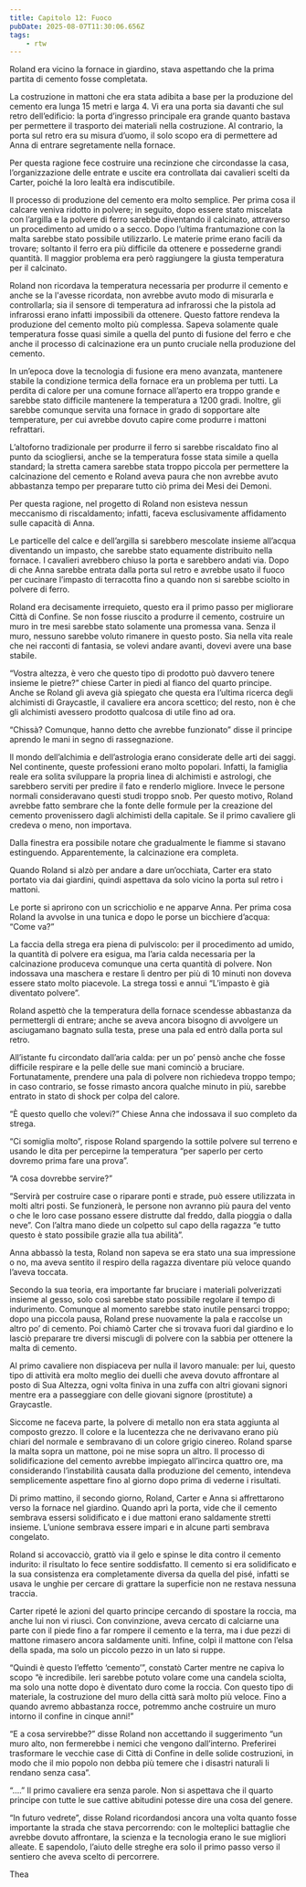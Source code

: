 ```yaml
---
title: Capitolo 12: Fuoco
pubDate: 2025-08-07T11:30:06.656Z
tags:
    - rtw
---
```



Roland era vicino la fornace in giardino, stava aspettando che la prima partita di cemento fosse completata.


La costruzione in mattoni che era stata adibita a base per la produzione del cemento era lunga 15 metri e larga 4. Vi era una porta sia davanti che sul retro dell’edificio: la porta d’ingresso principale era grande quanto bastava per permettere il trasporto dei materiali nella costruzione. Al contrario, la porta sul retro era su misura d’uomo, il solo scopo era di permettere ad Anna di entrare segretamente nella fornace.


Per questa ragione fece costruire una recinzione che circondasse la casa, l’organizzazione delle entrate e uscite era controllata dai cavalieri scelti da Carter, poiché la loro lealtà era indiscutibile.


Il processo di produzione del cemento era molto semplice. Per prima cosa il calcare veniva ridotto in polvere; in seguito, dopo essere stato miscelata con l’argilla e la polvere di ferro sarebbe diventando il calcinato, attraverso un procedimento ad umido o a secco. Dopo l’ultima frantumazione con la malta sarebbe stato possibile utilizzarlo. Le materie prime erano facili da trovare; soltanto il ferro era più difficile da ottenere e possederne grandi quantità. Il maggior problema era però raggiungere la giusta temperatura per il calcinato.


Roland non ricordava la temperatura necessaria per produrre il cemento e anche se la l'avesse ricordata, non avrebbe avuto modo di misurarla e controllarla; sia il sensore di temperatura ad infrarossi che la pistola ad infrarossi erano infatti impossibili da ottenere. Questo fattore rendeva la produzione del cemento molto più complessa. Sapeva solamente quale temperatura fosse quasi simile a quella del punto di fusione del ferro e che anche il processo di calcinazione era un punto cruciale nella produzione del cemento.


In un’epoca dove la tecnologia di fusione era meno avanzata, mantenere stabile la condizione termica della fornace era un problema per tutti. La perdita di calore per una comune fornace all’aperto era troppo grande e sarebbe stato difficile mantenere la temperatura a 1200 gradi. Inoltre, gli sarebbe comunque servita una fornace in grado di sopportare alte temperature, per cui avrebbe dovuto capire come produrre i mattoni refrattari.


L’altoforno tradizionale per produrre il ferro si sarebbe riscaldato fino al punto da sciogliersi, anche se la temperatura fosse stata simile a quella standard; la stretta camera sarebbe stata troppo piccola per permettere la calcinazione del cemento e Roland aveva paura che non avrebbe avuto abbastanza tempo per preparare tutto ciò prima dei Mesi dei Demoni.


Per questa ragione, nel progetto di Roland non esisteva nessun meccanismo di riscaldamento; infatti, faceva esclusivamente affidamento sulle capacità di Anna.


Le particelle del calce e dell’argilla si sarebbero mescolate insieme all’acqua diventando un impasto, che sarebbe stato equamente distribuito nella fornace. I cavalieri avrebbero chiuso la porta e sarebbero andati via. Dopo di che Anna sarebbe entrata dalla porta sul retro e avrebbe usato il fuoco per cucinare l’impasto di terracotta fino a quando non si sarebbe sciolto in polvere di ferro.


Roland era decisamente irrequieto, questo era il primo passo per migliorare Città di Confine. Se non fosse riuscito a produrre il cemento, costruire un muro in tre mesi sarebbe stato solamente una promessa vana. Senza il muro, nessuno sarebbe voluto rimanere in questo posto. Sia nella vita reale che nei racconti di fantasia, se volevi andare avanti, dovevi avere una base stabile.


“Vostra altezza, è vero che questo tipo di prodotto può davvero tenere insieme le pietre?” chiese Carter in piedi al fianco del quarto principe. Anche se Roland gli aveva già spiegato che questa era l’ultima ricerca degli alchimisti di Graycastle, il cavaliere era ancora scettico; del resto, non è che gli alchimisti avessero prodotto qualcosa di utile fino ad ora.


“Chissà? Comunque, hanno detto che avrebbe funzionato” disse il principe aprendo le mani in segno di rassegnazione.


Il mondo dell’alchimia e dell’astrologia erano considerate delle arti dei saggi. Nel continente, queste professioni erano molto popolari. Infatti, la famiglia reale era solita sviluppare la propria linea di alchimisti e astrologi, che sarebbero serviti per predire il fato e renderlo migliore. Invece le persone normali consideravano questi studi troppo snob. Per questo motivo, Roland avrebbe fatto sembrare che la fonte delle formule per la creazione del cemento provenissero dagli alchimisti della capitale. Se il primo cavaliere gli credeva o meno, non importava.


Dalla finestra era possibile notare che gradualmente le fiamme si stavano estinguendo. Apparentemente, la calcinazione era completa.


Quando Roland si alzò per andare a dare un’occhiata, Carter era stato portato via dai giardini, quindi aspettava da solo vicino la porta sul retro i mattoni.


Le porte si aprirono con un scricchiolio e ne apparve Anna. Per prima cosa Roland la avvolse in una tunica e dopo le porse un bicchiere d’acqua: “Come va?”


La faccia della strega era piena di pulviscolo: per il procedimento ad umido, la quantità di polvere era esigua, ma l’aria calda necessaria per la calcinazione produceva comunque una certa quantità di polvere. Non indossava una maschera e restare lì dentro per più di 10 minuti non doveva essere stato molto piacevole. La strega tossì e annuì “L’impasto è già diventato polvere”.


Roland aspettò che la temperatura della fornace scendesse abbastanza da permettergli di entrare; anche se aveva ancora bisogno di avvolgere un asciugamano bagnato sulla testa, prese una pala ed entrò dalla porta sul retro.


All’istante fu circondato dall’aria calda: per un po’ pensò anche che fosse difficile respirare e la pelle delle sue mani cominciò a bruciare. Fortunatamente, prendere una pala di polvere non richiedeva troppo tempo; in caso contrario, se fosse rimasto ancora qualche minuto in più, sarebbe entrato in stato di shock per colpa del calore.


“È questo quello che volevi?” Chiese Anna che indossava il suo completo da strega.


“Ci somiglia molto”, rispose Roland spargendo la sottile polvere sul terreno e usando le dita per percepirne la temperatura “per saperlo per certo dovremo prima fare una prova”.


“A cosa dovrebbe servire?”


“Servirà per costruire case o riparare ponti e strade, può essere utilizzata in molti altri posti. Se funzionerà, le persone non avranno più paura del vento o che le loro case possano essere distrutte dal freddo, dalla pioggia o dalla neve”. Con l’altra mano diede un colpetto sul capo della ragazza “e tutto questo è stato possibile grazie alla tua abilità”.


Anna abbassò la testa, Roland non sapeva se era stato una sua impressione o no, ma aveva sentito il respiro della ragazza diventare più veloce quando l’aveva toccata.


Secondo la sua teoria, era importante far bruciare i materiali polverizzati insieme al gesso, solo così sarebbe stato possibile regolare il tempo di indurimento. Comunque al momento sarebbe stato inutile pensarci troppo; dopo una piccola pausa, Roland prese nuovamente la pala e raccolse un altro po’ di cemento. Poi chiamò Carter che si trovava fuori dal giardino e lo lasciò preparare tre diversi miscugli di polvere con la sabbia per ottenere la malta di cemento.


Al primo cavaliere non dispiaceva per nulla il lavoro manuale: per lui, questo tipo di attività era molto meglio dei duelli che aveva dovuto affrontare al posto di Sua Altezza, ogni volta finiva in una zuffa con altri giovani signori mentre era a passeggiare con delle giovani signore (prostitute) a Graycastle.


Siccome ne faceva parte, la polvere di metallo non era stata aggiunta al composto grezzo. Il colore e la lucentezza che ne derivavano erano più chiari del normale e sembravano di un colore grigio cinereo. Roland sparse la malta sopra un mattone, poi ne mise sopra un altro. Il processo di solidificazione del cemento avrebbe impiegato all’incirca quattro ore, ma considerando l’instabilità causata dalla produzione del cemento, intendeva semplicemente aspettare fino al giorno dopo prima di vederne i risultati.


Di primo mattino, il secondo giorno, Roland, Carter e Anna si affrettarono verso la fornace nel giardino. Quando aprì la porta, vide che il cemento sembrava essersi solidificato e i due mattoni erano saldamente stretti insieme. L’unione sembrava essere impari e in alcune parti sembrava congelato.


Roland si accovacciò, grattò via il gelo e spinse le dita contro il cemento indurito: il risultato lo fece sentire soddisfatto. Il cemento si era solidificato e la sua consistenza era completamente diversa da quella del pisé, infatti se usava le unghie per cercare di grattare la superficie non ne restava nessuna traccia.


Carter ripeté le azioni del quarto principe cercando di spostare la roccia, ma anche lui non vi riuscì. Con convinzione, aveva cercato di calciarne una parte con il piede fino a far rompere il cemento e la terra, ma i due pezzi di mattone rimasero ancora saldamente uniti. Infine, colpì il mattone con l’elsa della spada, ma solo un piccolo pezzo in un lato si ruppe.


“Quindi è questo l’effetto ‘cemento’”, constatò Carter mentre ne capiva lo scopo “è incredibile. Ieri sarebbe potuto volare come una candela sciolta, ma solo una notte dopo è diventato duro come la roccia. Con questo tipo di materiale, la costruzione del muro della città sarà molto più veloce. Fino a quando avremo abbastanza rocce, potremmo anche costruire un muro intorno il confine in cinque anni!”


“E a cosa servirebbe?” disse Roland non accettando il suggerimento “un muro alto, non fermerebbe i nemici che vengono dall’interno. Preferirei trasformare le vecchie case di Città di Confine in delle solide costruzioni, in modo che il mio popolo non debba più temere che i disastri naturali li rendano senza casa”.


“….” Il primo cavaliere era senza parole. Non si aspettava che il quarto principe con tutte le sue cattive abitudini potesse dire una cosa del genere.


“In futuro vedrete”, disse Roland ricordandosi ancora una volta quanto fosse importante la strada che stava percorrendo: con le molteplici battaglie che avrebbe dovuto affrontare, la scienza e la tecnologia erano le sue migliori alleate. E sapendolo, l’aiuto delle streghe era solo il primo passo verso il sentiero che aveva scelto di percorrere.






Thea
                                


                                




